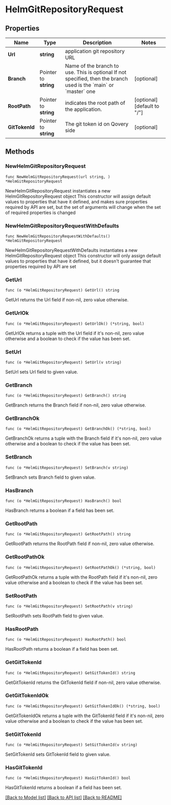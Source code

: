 # HelmGitRepositoryRequest

## Properties

Name | Type | Description | Notes
------------ | ------------- | ------------- | -------------
**Url** | **string** | application git repository URL | 
**Branch** | Pointer to **string** | Name of the branch to use. This is optional If not specified, then the branch used is the &#x60;main&#x60; or &#x60;master&#x60; one  | [optional] 
**RootPath** | Pointer to **string** | indicates the root path of the application. | [optional] [default to "/"]
**GitTokenId** | Pointer to **string** | The git token id on Qovery side | [optional] 

## Methods

### NewHelmGitRepositoryRequest

`func NewHelmGitRepositoryRequest(url string, ) *HelmGitRepositoryRequest`

NewHelmGitRepositoryRequest instantiates a new HelmGitRepositoryRequest object
This constructor will assign default values to properties that have it defined,
and makes sure properties required by API are set, but the set of arguments
will change when the set of required properties is changed

### NewHelmGitRepositoryRequestWithDefaults

`func NewHelmGitRepositoryRequestWithDefaults() *HelmGitRepositoryRequest`

NewHelmGitRepositoryRequestWithDefaults instantiates a new HelmGitRepositoryRequest object
This constructor will only assign default values to properties that have it defined,
but it doesn't guarantee that properties required by API are set

### GetUrl

`func (o *HelmGitRepositoryRequest) GetUrl() string`

GetUrl returns the Url field if non-nil, zero value otherwise.

### GetUrlOk

`func (o *HelmGitRepositoryRequest) GetUrlOk() (*string, bool)`

GetUrlOk returns a tuple with the Url field if it's non-nil, zero value otherwise
and a boolean to check if the value has been set.

### SetUrl

`func (o *HelmGitRepositoryRequest) SetUrl(v string)`

SetUrl sets Url field to given value.


### GetBranch

`func (o *HelmGitRepositoryRequest) GetBranch() string`

GetBranch returns the Branch field if non-nil, zero value otherwise.

### GetBranchOk

`func (o *HelmGitRepositoryRequest) GetBranchOk() (*string, bool)`

GetBranchOk returns a tuple with the Branch field if it's non-nil, zero value otherwise
and a boolean to check if the value has been set.

### SetBranch

`func (o *HelmGitRepositoryRequest) SetBranch(v string)`

SetBranch sets Branch field to given value.

### HasBranch

`func (o *HelmGitRepositoryRequest) HasBranch() bool`

HasBranch returns a boolean if a field has been set.

### GetRootPath

`func (o *HelmGitRepositoryRequest) GetRootPath() string`

GetRootPath returns the RootPath field if non-nil, zero value otherwise.

### GetRootPathOk

`func (o *HelmGitRepositoryRequest) GetRootPathOk() (*string, bool)`

GetRootPathOk returns a tuple with the RootPath field if it's non-nil, zero value otherwise
and a boolean to check if the value has been set.

### SetRootPath

`func (o *HelmGitRepositoryRequest) SetRootPath(v string)`

SetRootPath sets RootPath field to given value.

### HasRootPath

`func (o *HelmGitRepositoryRequest) HasRootPath() bool`

HasRootPath returns a boolean if a field has been set.

### GetGitTokenId

`func (o *HelmGitRepositoryRequest) GetGitTokenId() string`

GetGitTokenId returns the GitTokenId field if non-nil, zero value otherwise.

### GetGitTokenIdOk

`func (o *HelmGitRepositoryRequest) GetGitTokenIdOk() (*string, bool)`

GetGitTokenIdOk returns a tuple with the GitTokenId field if it's non-nil, zero value otherwise
and a boolean to check if the value has been set.

### SetGitTokenId

`func (o *HelmGitRepositoryRequest) SetGitTokenId(v string)`

SetGitTokenId sets GitTokenId field to given value.

### HasGitTokenId

`func (o *HelmGitRepositoryRequest) HasGitTokenId() bool`

HasGitTokenId returns a boolean if a field has been set.


[[Back to Model list]](../README.md#documentation-for-models) [[Back to API list]](../README.md#documentation-for-api-endpoints) [[Back to README]](../README.md)



